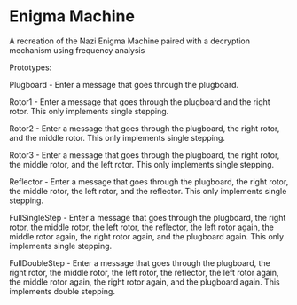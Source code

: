 # Enigma Machine
A recreation of the Nazi Enigma Machine paired with a decryption mechanism using frequency analysis


Prototypes:

Plugboard - Enter a message that goes through the plugboard.

Rotor1 - Enter a message that goes through the plugboard and the right rotor. This only implements single stepping.

Rotor2 - Enter a message that goes through the plugboard, the right rotor, and the middle rotor. This only implements single stepping.

Rotor3 - Enter a message that goes through the plugboard, the right rotor, the middle rotor, and the left rotor. This only implements single stepping.

Reflector - Enter a message that goes through the plugboard, the right rotor, the middle rotor, the left rotor, and the reflector. This only implements single stepping.

FullSingleStep - Enter a message that goes through the plugboard, the right rotor, the middle rotor, the left rotor, the reflector, the left rotor again, the middle rotor again, the right rotor again, and the plugboard again. This only implements single stepping.

FullDoubleStep - Enter a message that goes through the plugboard, the right rotor, the middle rotor, the left rotor, the reflector, the left rotor again, the middle rotor again, the right rotor again, and the plugboard again. This implements double stepping.
